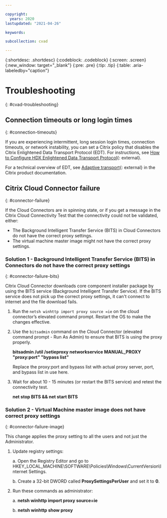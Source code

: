 ```yaml
---

copyright:
  years: 2020
lastupdated: "2021-04-26"

keywords:

subcollection: cvad

---
```


{:shortdesc: .shortdesc}
{:codeblock: .codeblock}
{:screen: .screen}
{:new_window: target="_blank"}
{:pre: .pre}
{:tip: .tip}
{:table: .aria-labeledby="caption"}

# Troubleshooting 
{: #cvad-troubleshooting}

## Connection timeouts or long login times
{: #connection-timeouts}

If you are experiencing intermittent, long session login times, connection timeouts, or network instability, you can set a Citrix policy that disables the Citrix Enlightened Data Transport Protocol (EDT). For instructions, see [How to Configure HDX Enlightened Data Transport Protocol](https://support.citrix.com/article/CTX220732){: external}.

For a technical overview of EDT, see [Adaptive transport](https://docs.citrix.com/en-us/citrix-virtual-apps-desktops/technical-overview/hdx/adaptive-transport.html){: external} in the Citrix product documentation. 

## Citrix Cloud Connector failure
{: #connector-failure}

If the Cloud Connectors are in spinning state, or if you get a message in the Citrix Cloud Connectivity Test that the connectivity could not be validated, either:

* The Background Intelligent Transfer Service (BITS) in Cloud Connectors do not have the correct proxy settings. 
* The virtual machine master image might not have the correct proxy settings. 

### Solution 1 - Background Intelligent Transfer Service (BITS) in Connectors do not have the correct proxy settings
{: #connector-failure-bits}

Citrix Cloud Connector downloads core component installer package by using the BITS service (Background Intelligent Transfer Service).
If the BITS service does not pick up the correct proxy settings, it can't connect to internet and the file download fails.

1.	Run the `netsh winhttp import proxy source =ie` on the cloud connector’s elevated command prompt. Restart the OS to make the changes effective.
2.	Use the `bitsadmin` command on the Cloud Connector (elevated command prompt - Run As Admin) to ensure that BITS is using the proxy properly. 

     **bitsadmin /util /setieproxy networkservice MANUAL_PROXY "proxy:port" "bypass list"**

    Replace the proxy:port and bypass list with actual proxy server, port, and bypass list in use here.

3. Wait for about 10 - 15 minutes (or restart the BITS service) and retest the connectivity test.

   **net stop BITS && net start BITS**

### Solution 2 - Virtual Machine master image does not have correct proxy settings
{: #connector-failure-image}

This change applies the proxy setting to all the users and not just the Administrator.  

1.  Update registry settings:

    a.  Open the Registry Editor and go to HKEY_LOCAL_MACHINE\SOFTWARE\Policies\Windows\CurrentVersion\Internet Settings.

    b.  Create a 32-bit DWORD called **ProxySettingsPerUser** and set it to **0**.

2.  Run these commands as administrator:

    a. **netsh winhttp import proxy source=ie**

    b. **netsh winhttp show proxy**




